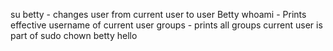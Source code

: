 su betty - changes user from current user to user Betty
whoami - Prints effective username of current user
groups - prints all groups current user is part of
sudo chown betty hello
